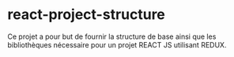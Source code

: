 # react-project-structure

Ce projet a pour but de fournir la structure de base ainsi que les bibliothèques nécessaire pour un projet REACT JS utilisant REDUX.
